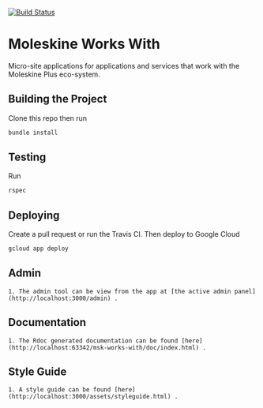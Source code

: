 [![Build Status](https://travis-ci.org/doodlegabe/msk-works-with.svg?branch=master)](https://travis-ci.org/doodlegabe/msk-works-with)
# Moleskine Works With

Micro-site applications for applications and services that work with the  Moleskine Plus eco-system.

## Building the Project
Clone this repo then run
```bash
bundle install
```

## Testing
Run
```bash
rspec
```
## Deploying
Create a pull request or run the Travis CI. Then deploy to Google Cloud
```bash
gcloud app deploy
```

## Admin
    1. The admin tool can be view from the app at [the active admin panel](http://localhost:3000/admin) .

## Documentation
    1. The Rdoc generated documentation can be found [here](http://localhost:63342/msk-works-with/doc/index.html) .

## Style Guide
    1. A style guide can be found [here](http://localhost:3000/assets/styleguide.html) .

